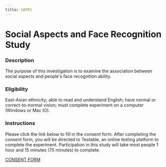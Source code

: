 ```yaml
---
title: SAFR1
---
```


# Social Aspects and Face Recognition Study

### Description
The purpose of this investigation is to examine the association between social aspects and people's face recognition ability.

### Eligibility
East-Asian ethnicity; able to read and understand English; have normal or correct-to-normal vision; must complete experiment on a computer (Windows or Mac IO).

### Instructions
Please click the link below to fill in the consent form. After completing the consent form, you will be directed to Testable, an online testing platform to complete the experiment. Participation in this study will take most people 1 hour and 15 minutes (75 minutes) to complete.

[CONSENT FORM](https://forms.office.com/r/u45rE5TLM3)
